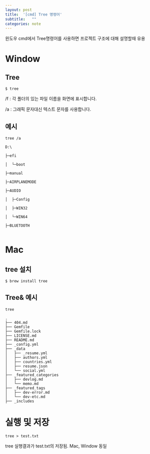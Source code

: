 ```yaml
---
layout: post
title:  '[cmd] Tree 명령어'
subtitle:   ""
categories: note
--- 
```

 

윈도우 cmd에서 Tree명령어를 사용하면 프로젝트 구조에 대해 설명할때 유용





# Window


## Tree

```
$ tree 
```

/f : 각 폴더의 있는 파일 이름을 화면에 표시합니다.

/a : 그래픽 문자대신 텍스트 문자를 사용합니다.

## 예시
```
tree /a
```

```
D:\

├─efi

│  └─boot

├─manual

├─AIRPLANEMODE

├─AUDIO

│  ├─Config

│  ├─WIN32

│  └─WIN64

├─BLUETOOTH


```



# Mac

## tree 설치
```
$ brew install tree
```

## Tree& 예시
```
tree
```

```
.
├── 404.md
├── Gemfile
├── Gemfile.lock
├── LICENSE.md
├── README.md
├── _config.yml
├── _data
│   ├── _resume.yml
│   ├── authors.yml
│   ├── countries.yml
│   ├── resume.json
│   └── social.yml
├── _featured_categories
│   ├── devlog.md
│   └── memo.md
├── _featured_tags
│   ├── dev-error.md
│   └── dev-etc.md
├── _includes

```





# 실행 및 저장
```
tree > test.txt 
```
tree 실행결과가 test.txt의 저장됨. Mac, Window 동일
